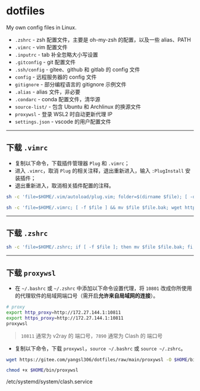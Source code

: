 # dotfiles

My own config files in Linux.

- `.zshrc` - zsh 配置文件，主要是 oh-my-zsh 的配置，以及一些 alias、PATH
- `.vimrc` - vim 配置文件
- `.inputrc` - tab 补全忽略大小写设置
- `.gitconfig` - git 配置文件
- `.ssh/config` - gitee、github 和 gitlab 的 config 文件
- `config` - 远程服务器的 config 文件
- `gitignore` - 部分编程语言的 gitignore 示例文件
- `.alias` - alias 文件，非必要
- `.condarc` - conda 配置文件，清华源
- `source-list/` - 包含 Ubuntu 和 Archlinux 的换源文件
- `proxywsl` - 登录 WSL2 时自动更新代理 IP
- `settings.json` - vscode 的用户配置文件

---

## 下载 `.vimrc`

- 复制以下命令，下载插件管理器 `Plug` 和 `.vimrc`；
- 进入 `.vimrc`，取消 `Plug` 的相关注释，退出重新进入，输入 `:PlugInstall` 安装插件；
- 退出重新进入，取消相关插件配置的注释。

```bash
sh -c 'file=$HOME/.vim/autoload/plug.vim; folder=$(dirname $file); [ -d $folder ] && [ -f $file ] && cp $file $file.bak || mkdir -p $folder; wget https://gitee.com/yangsl306/dotfiles/raw/main/.vim/autoload/plug.vim -O $file'

sh -c 'file=$HOME/.vimrc; [ -f $file ] && mv $file $file.bak; wget https://gitee.com/yangsl306/dotfiles/raw/main/.vimrc -O $file'
```

---

## 下载 `.zshrc`

```bash
sh -c 'file=$HOME/.zshrc; if [ -f $file ]; then mv $file $file.bak; fi; wget https://gitee.com/yangsl306/dotfiles/raw/main/.zshrc -O $file'
```

---

## 下载 `proxywsl`

- 在 `~/.bashrc` 或 `~/.zshrc` 中添加以下命令设置代理，将 `10801` 改成你所使用的代理软件的局域网端口号（需开启**允许来自局域网的连接**）。

```bash
# proxy
export http_proxy=http://172.27.144.1:10811
export https_proxy=http://172.27.144.1:10811
proxywsl
```

>`10811` 通常为 v2ray 的 端口号，`7890`  通常为 Clash 的 端口号

- 复制以下命令，下载 `proxywsl`，`source ~/.bashrc` 或 `source ~/.zshrc`。

```bash
wget https://gitee.com/yangsl306/dotfiles/raw/main/proxywsl -O $HOME/bin/proxywsl

chmod +x $HOME/bin/proxywsl
```

/etc/systemd/system/clash.service
